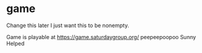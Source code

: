 # game
Change this later I just want this to be nonempty.

Game is playable at https://game.saturdaygroup.org/
peepeepoopoo
Sunny Helped
